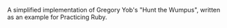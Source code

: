 A simplified implementation of Gregory Yob's "Hunt the Wumpus",
written as an example for Practicing Ruby.

